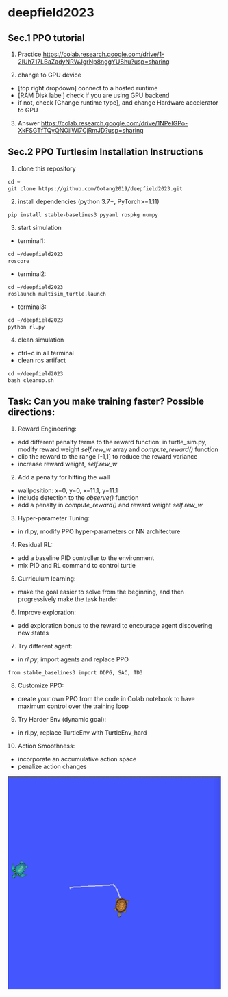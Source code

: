 # deepfield2023

## Sec.1 PPO tutorial
1. Practice
https://colab.research.google.com/drive/1-2IUh717LBaZadyNRWJgrNp8nggYUShu?usp=sharing

2. change to GPU device
- [top right dropdown] connect to a hosted runtime
- [RAM Disk label] check if you are using GPU backend
- if not, check [Change runtime type], and change Hardware accelerator to GPU

3. Answer
https://colab.research.google.com/drive/1NPeIGPo-XkFSGTfTQyQNOjlWI7CjRmJD?usp=sharing


## Sec.2 PPO Turtlesim Installation Instructions
1. clone this repository
```
cd ~
git clone https://github.com/Ootang2019/deepfield2023.git
```

2. install dependencies (python 3.7+, PyTorch>=1.11)
```
pip install stable-baselines3 pyyaml rospkg numpy
```

3. start simulation 
- terminal1:
```
cd ~/deepfield2023
roscore
```
- terminal2:
```
cd ~/deepfield2023
roslaunch multisim_turtle.launch
```
- terminal3:
```
cd ~/deepfield2023
python rl.py
```

4. clean simulation
- ctrl+c in all terminal
- clean ros artifact
```
cd ~/deepfield2023
bash cleanup.sh
```

## Task: Can you make training faster? Possible directions:
1. Reward Engineering: 
- add different penalty terms to the reward function: in turtle_sim.py, modify reward weight *self.rew_w* array and *compute_reward()* function
- clip the reward to the range [-1,1] to reduce the reward variance
- increase reward weight, *self.rew_w* 

2. Add a penalty for hitting the wall
- wallposition: x=0, y=0, x=11.1, y=11.1
- include detection to the *observe()* function
- add a penalty in *compute_reward()* and reward weight *self.rew_w*

3. Hyper-parameter Tuning: 
- in rl.py, modify PPO hyper-parameters or NN architecture

4. Residual RL:
- add a baseline PID controller to the environment
- mix PID and RL command to control turtle

5. Curriculum learning: 
- make the goal easier to solve from the beginning, and then progressively make the task harder

6. Improve exploration:
- add exploration bonus to the reward to encourage agent discovering new states

7. Try different agent:
- in *rl.py*, import agents and replace PPO 
```
from stable_baselines3 import DDPG, SAC, TD3
```

8. Customize PPO:
- create your own PPO from the code in Colab notebook to have maximum control over the training loop

9. Try Harder Env (dynamic goal):
- in rl.py, replace TurtleEnv with TurtleEnv_hard

10. Action Smoothness:
- incorporate an accumulative action space
- penalize action changes

![TurtleEnv_hard](https://github.com/Ootang2019/deepfield2023/blob/main/img/turtle_hard.gif)